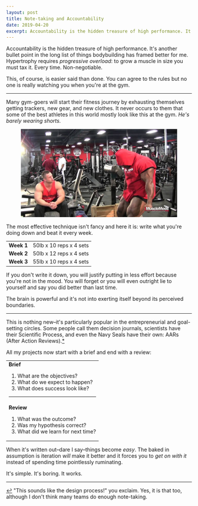 ```yaml
---
layout: post
title: Note-taking and Accountability
date: 2019-04-20
excerpt: Accountability is the hidden treasure of high performance. It's another bullet point in the long list of things bodybuilding has improved for me and I spend quite an awful lot of time thinking about it.
---
```


Accountability is the hidden treasure of high performance. It's another bullet point in the long list of things bodybuilding has framed better for me. Hypertrophy requires _progressive overload_: to grow a muscle in size you must tax it. Every time. Non-negotiable.

This, of course, is easier said than done. You can agree to the rules but no one is really watching you when you're at the gym.

<hr class="--small" />

Many gym-goers will start their fitness journey by exhausting themselves getting trackers, new gear, and new clothes. It never occurs to them that some of the best athletes in this world mostly look like this at the gym. _He's barely wearing shorts._

<figure class="journal__image">
    <img src="/img/posts/042019-kai.jpg" alt="Picture of Kai Greene at the gym" />
</figure>

The most effective technique isn't fancy and here it is: write what you're doing down and beat it every week.

<table class="stats">
<tr>
    <td><strong>Week 1</strong></td>
    <td>50lb x 10 reps x 4 sets</td>
</tr>
<tr>
    <td><strong>Week 2</strong></td>
    <td>50lb x 12 reps x 4 sets</td>
</tr>
<tr>
    <td><strong>Week 3</strong></td>
    <td>55lb x 10 reps x 4 sets</td>
</tr>
</table>

If you don't write it down, you will justify putting in less effort because you're not in the mood. You will forget or you will even outright lie to yourself and say you did better than last time.

The brain is powerful and it's not into exerting itself beyond its perceived boundaries.

<hr class="--small" />

This is nothing new–it's particularly popular in the entrepreneurial and goal-setting circles. Some people call them decision journals, scientists have their Scientific Process, and even the Navy Seals have their own: AARs (After Action Reviews).<a href="#note-1" name="back-1">*</a>

All my projects now start with a brief and end with a review:

<table class="stats">
<tr>
    <td><strong>Brief</strong>
    <br>
        <ol>
        <li>What are the objectives?</li>
        <li>What do we expect to happen?</li>
        <li>What does success look like?</li>
        </ol>
    <hr class="--small" /></td>
</tr>
<tr>
    <td><strong>Review</strong>
    <br>
        <ol>
        <li>What was the outcome?</li>
        <li>Was my hypothesis correct?</li>
        <li>What did we learn for next time?</li>
        </ol>
    </td>
</tr>
</table>

When it's written out–dare I say–things become _easy_. The baked in assumption is iteration _will_ make it better and it forces you to _get on with it_ instead of spending time pointlessly ruminating.

It's simple. It's boring. It works.

<hr class="--small" />

<div class="citations">
    <p><a name="note-1" href="#back-1" class="citations-back">&#x21A9;</a> "This sounds like the design process!" you exclaim. Yes, it is that too, although I don't think many teams do enough note-taking.</p>
</div>